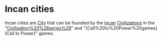 # Incan cities

Incan cities are [City](cities) that can be founded by the [Incan](Incan) [Civilizations](civilization) in the "[Civilization%20%28series%29](Civilization)" and "[Call%20to%20Power%20games](Call to Power)" games.